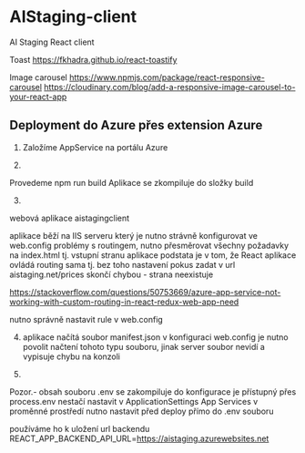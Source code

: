 # AIStaging-client
AI Staging React client

Toast
https://fkhadra.github.io/react-toastify

Image carousel
https://www.npmjs.com/package/react-responsive-carousel
https://cloudinary.com/blog/add-a-responsive-image-carousel-to-your-react-app

## Deployment do Azure přes extension Azure

1. Založíme AppService na portálu Azure
 
2.
Provedeme npm run build
Aplikace se zkompiluje do složky build

3.
webová aplikace aistagingclient

aplikace běží na IIS serveru který je nutno strávně konfigurovat ve web.config
problémy s routingem, nutno přesměrovat všechny požadavky na index.html tj. vstupní stranu aplikace
podstata je v tom, že React aplikace ovládá routing sama tj. bez toho nastavení pokus zadat v url aistaging.net/prices skončí chybou - strana neexistuje

https://stackoverflow.com/questions/50753669/azure-app-service-not-working-with-custom-routing-in-react-redux-web-app-need

nutno správně nastavit rule v web.config

4. aplikace načítá  soubor manifest.json 
   v konfiguraci web.config je nutno povolit načtení tohoto typu souboru, jinak server soubor nevidí a vypisuje chybu na konzoli

5.

Pozor.- obsah souboru .env se zakompiluje do konfigurace je přístupný přes process.env
nestačí nastavit v ApplicationSettings App Services v proměnné prostředí
nutno nastavit před deploy přímo do .env souboru

používáme ho k uložení url backendu
REACT_APP_BACKEND_API_URL=https://aistaging.azurewebsites.net

